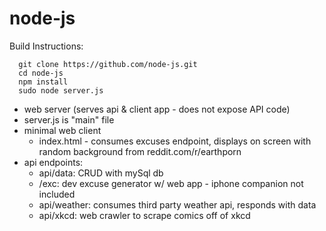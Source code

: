 # node-js

Build Instructions:

```shell
  git clone https://github.com/node-js.git
  cd node-js
  npm install
  sudo node server.js
```

- web server (serves api & client app - does not expose API code)
 - server.js is "main" file 
 - minimal web client
    - index.html - consumes excuses endpoint, displays on screen with random background from reddit.com/r/earthporn
 - api endpoints:
    - api/data: CRUD with mySql db
    - /exc: dev excuse generator w/ web app - iphone companion not included
    - api/weather: consumes third party weather api, responds with data
    - api/xkcd: web crawler to scrape comics off of xkcd
